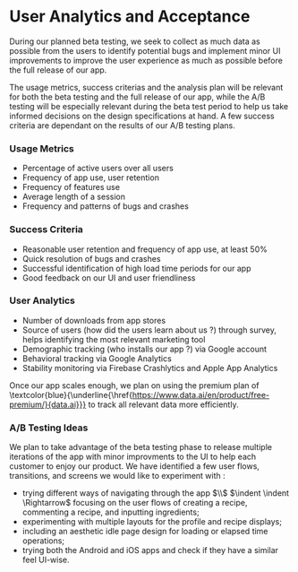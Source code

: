 # User Analytics and Acceptance

During our planned beta testing, we seek to collect as much data as possible from the users to identify potential bugs and implement minor UI improvements to improve the user experience as much as possible before the full release of our app.

The usage metrics, success criterias and the analysis plan will be relevant for both the beta testing and the full release of our app, while the A/B testing will be especially relevant during the beta test period to help us take informed decisions on the design specifications at hand. A few success criteria are dependant on the results of our A/B testing plans.

### Usage Metrics

- Percentage of active users over all users
- Frequency of app use, user retention
- Frequency of features use
- Average length of a session
- Frequency and patterns of bugs and crashes

### Success Criteria

- Reasonable user retention and frequency of app use, at least 50%
- Quick resolution of bugs and crashes
- Successful identification of high load time periods for our app
- Good feedback on our UI and user friendliness

### User Analytics  

- Number of downloads from app stores
- Source of users (how did the users learn about us ?) through survey, helps identifying the most relevant marketing tool
- Demographic tracking (who installs our app ?) via Google account
- Behavioral tracking via Google Analytics
- Stability monitoring via Firebase Crashlytics and Apple App Analytics

Once our app scales enough, we plan on using the premium plan of \textcolor{blue}{\underline{\href{https://www.data.ai/en/product/free-premium/}{data.ai}}} to track all relevant data more efficiently. 

### A/B Testing Ideas
We plan to take advantage of the beta testing phase to release multiple iterations of the app with minor improvments to the UI to help each customer to enjoy our product. We have identified a few user flows, transitions, and screens we would like to experiment with :
    
- trying different ways of navigating through the app $\\$ $\indent \indent \Rightarrow$ focusing on the user flows of creating a recipe, commenting a recipe, and inputting ingredients;
- experimenting with multiple layouts for the profile and recipe displays;
- including an aesthetic idle page design for loading or elapsed time operations;
- trying both the Android and iOS apps and check if they have a similar feel UI-wise.